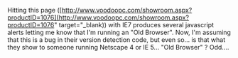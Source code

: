 Hitting this page ([http://www.voodoopc.com/showroom.aspx?productID=1076](http://www.voodoopc.com/showroom.aspx?productID=1076" target="_blank)) with IE7 produces several javascript alerts letting me know that I'm running an "Old Browser". Now, I'm assuming that this is a bug in their version detection code, but even so... is that what they show to someone running Netscape 4 or IE 5... "Old Browser" ? Odd....